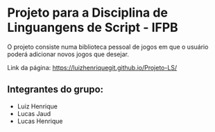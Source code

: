 # Projeto para a Disciplina de Linguangens de Script - IFPB
O projeto consiste numa biblioteca pessoal de jogos em que o usuário poderá adicionar novos jogos que desejar.

Link da página: https://luizhenriquegit.github.io/Projeto-LS/

## Integrantes do grupo:

* Luiz Henrique 
* Lucas Jaud
* Lucas Henrique
